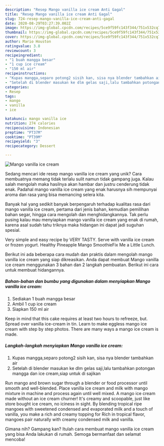 ```yaml
---
description: "Resep Mango vanilla ice cream Anti Gagal"
title: "Resep Mango vanilla ice cream Anti Gagal"
slug: 724-resep-mango-vanilla-ice-cream-anti-gagal
date: 2020-08-29T03:27:39.002Z
image: https://img-global.cpcdn.com/recipes/5ce9f59fc143f344/751x532cq70/mango-vanilla-ice-cream-foto-resep-utama.jpg
thumbnail: https://img-global.cpcdn.com/recipes/5ce9f59fc143f344/751x532cq70/mango-vanilla-ice-cream-foto-resep-utama.jpg
cover: https://img-global.cpcdn.com/recipes/5ce9f59fc143f344/751x532cq70/mango-vanilla-ice-cream-foto-resep-utama.jpg
author: Mario Houston
ratingvalue: 3.8
reviewcount: 3
recipeingredient:
- "1 buah mangga besar"
- "1 cup ice cream"
- "150 ml air"
recipeinstructions:
- "Kupas mangga,separo potong2 sisih kan, sisa nya blender tambahkan air"
- "Setelah di blender masukan ke dlm gelas saji,lalu tambahkan potongan mangga dan ice cream,siap untuk di sajikan"
categories:
- Resep
tags:
- mango
- vanilla
- ice

katakunci: mango vanilla ice 
nutrition: 274 calories
recipecuisine: Indonesian
preptime: "PT37M"
cooktime: "PT39M"
recipeyield: "3"
recipecategory: Dessert

---
```



![Mango vanilla ice cream](https://img-global.cpcdn.com/recipes/5ce9f59fc143f344/751x532cq70/mango-vanilla-ice-cream-foto-resep-utama.jpg)

Sedang mencari ide resep mango vanilla ice cream yang unik? Cara membuatnya memang tidak terlalu sulit namun tidak gampang juga. Kalau salah mengolah maka hasilnya akan hambar dan justru cenderung tidak enak. Padahal mango vanilla ice cream yang enak harusnya sih mempunyai aroma dan rasa yang bisa memancing selera kita.

Banyak hal yang sedikit banyak berpengaruh terhadap kualitas rasa dari mango vanilla ice cream, pertama dari jenis bahan, kemudian pemilihan bahan segar, hingga cara mengolah dan menghidangkannya. Tak perlu pusing kalau mau menyiapkan mango vanilla ice cream yang enak di rumah, karena asal sudah tahu triknya maka hidangan ini dapat jadi suguhan spesial.

Very simple and easy recipe by VERY TASTY. Serve with vanilla ice cream or frozen yogurt. Healthy Pineapple Mango SmoothieFix Me a Little Lunch.


Berikut ini ada beberapa cara mudah dan praktis dalam mengolah mango vanilla ice cream yang siap dikreasikan. Anda dapat membuat Mango vanilla ice cream menggunakan 3 bahan dan 2 langkah pembuatan. Berikut ini cara untuk membuat hidangannya.

<!--inarticleads1-->

##### Bahan-bahan dan bumbu yang digunakan dalam menyiapkan Mango vanilla ice cream:

1. Sediakan 1 buah mangga besar
1. Ambil 1 cup ice cream
1. Siapkan 150 ml air


Keep in mind that this cake requires at least two hours to refreeze, but. Spread over vanilla ice-cream in tin. Learn to make eggless mango ice cream with step by step photos. There are many ways a mango ice cream is made. 

<!--inarticleads2-->

##### Langkah-langkah menyiapkan Mango vanilla ice cream:

1. Kupas mangga,separo potong2 sisih kan, sisa nya blender tambahkan air
1. Setelah di blender masukan ke dlm gelas saji,lalu tambahkan potongan mangga dan ice cream,siap untuk di sajikan


Run mango and brown sugar through a blender or food processor until smooth and well-blended. Place vanilla ice cream and milk with mango mixture in machine and process again until well mixed. A mango ice cream made without an ice cream churner! It&#39;s creamy and scoopable, just like store bought ice cream, no iciness in sight. By blending tropical ripe mangoes with sweetened condensed and evaporated milk and a touch of vanilla, you make a rich and creamy topping for Rich in tropical flavor, mangoes pair naturally with creamy condensed milk and vanilla. 

Gimana nih? Gampang kan? Itulah cara membuat mango vanilla ice cream yang bisa Anda lakukan di rumah. Semoga bermanfaat dan selamat mencoba!
